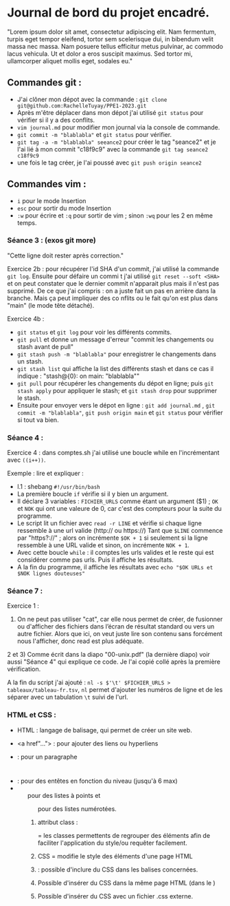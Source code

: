 # Journal de bord du projet encadré.

"Lorem ipsum dolor sit amet, consectetur adipiscing elit. Nam fermentum, turpis eget tempor eleifend, tortor sem scelerisque dui, in bibendum velit massa nec massa. Nam posuere tellus efficitur metus pulvinar, ac commodo lacus vehicula. Ut et dolor a eros suscipit maximus. Sed tortor mi, ullamcorper aliquet mollis eget, sodales eu."

## Commandes git : 

- J'ai clôner mon dépot avec la commande : `git clone git@github.com:RachelleTuyay/PPE1-2023.git`
- Après m'être déplacer dans mon dépot j'ai utilisé `git status` pour vérifier si il y a des conflits.
- `vim journal.md` pour modifier mon journal via la console de commande.
- `git commit -m "blablabla"` et `git status` pour vérifier.
- `git tag -a -m "blablabla" seeance2` pour créer le tag "seance2" et je l'ai lié à mon commit "c18f9c9" avec la commande `git tag seance2 c18f9c9`
- une fois le tag créer, je l'ai poussé avec `git push origin seance2`



## Commandes vim : 

- `i` pour le mode Insertion
- `esc` pour sortir du mode Insertion
- `:w` pour écrire et `:q` pour sortir de vim ; sinon `:wq` pour les 2 en même temps.





### Séance 3 : (exos git more)
"Cette ligne doit rester après correction."

Exercice 2b : pour récupérer l'id SHA d'un commit, j'ai utilisé la commande `git log`. Ensuite pour défaire un commi
t j'ai utilisé `git reset --soft <SHA>` et on peut constater que le dernier commit n'apparait plus mais il n'est pas
 supprimé. De ce que j'ai compris : on a juste fait un pas en arrière dans la branche. Mais ça peut impliquer des co
nflits ou le fait qu'on est plus dans "main" (le mode tête détaché).

Exercice 4b : 
- `git status` et `git log` pour voir les différents commits.
- `git pull` et donne un message d'erreur "commit les changements ou stash avant de pull"
- `git stash push -m "blablabla"` pour enregistrer le changements dans un stash.
- `git stash list` qui affiche la list des différents stash et dans ce cas il indique : "stash@{0}: on main: "blablabla""
- `git pull` pour récupérer les changements du dépot en ligne; puis `git stash apply` pour appliquer le stash; et `git stash drop` pour supprimer le stash.
- Ensuite pour envoyer vers le dépot en ligne : `git add journal.md` , `git commit -m "blablabla"`, `git push origin main` et `git status` pour vérifier si tout va bien.





### Séance 4 : 
Exercice 4 : dans comptes.sh j'ai utilisé une boucle while en l'incrémentant avec `((i++))`.

Exemple : lire et expliquer : 
- l.1 : shebang `#!/usr/bin/bash`
- La première boucle `if` vérifie si il y bien un argument. 
- Il déclare 3 variables : `FICHIER_URLS` comme étant un argument ($1) ; `OK` et `NOK` qui ont une valeure de 0, car c'est des compteurs pour la suite du programme.
- Le script lit un fichier avec `read -r LINE` et vérifie si chaque ligne ressemble à une url valide (http:// ou https://)
Tant que `$LINE` commence par "https?://" ; alors on incrémente `$OK + 1` si seulement si la ligne ressemble à une URL valide et sinon, on incrémente `NOK + 1`.
- Avec cette boucle `while` : il comptes les urls valides et le reste qui est considérer comme pas urls. Puis il affiche les résultats.
- A la fin du programme, il affiche les résultats avec `echo "$OK URLs et $NOK lignes douteuses"`






### Séance 7 : 

Exercice 1 :

1) On ne peut pas utiliser "cat", car elle nous permet de créer, de fusionner ou d'afficher des fichiers dans l’écran de résultat standard ou vers un autre fichier. Alors que ici, on veut juste lire son contenu sans forcément nous l'afficher, donc read est plus adéquate.

2 et 3) Comme écrit dans la diapo "00-unix.pdf" (la dernière diapo) voir aussi "Séance 4" qui explique ce code. Je l'ai copié collé après la première vérification.

A la fin du script j'ai ajouté : `nl -s $'\t' $FICHIER_URLS > tableaux/tableau-fr.tsv`, `nl` permet d'ajouter les numéros de ligne et de les séparer avec un tabulation `\t` suivi de l'url.





### HTML et CSS :
- HTML : langage de balisage, qui permet de créer un site web. 
- <a href"..."> </a> : pour ajouter des liens ou hyperliens
- <p></p> :  pour un paragraphe
- <h1></h1> : pour des entêtes en fonction du niveau (jusqu'à 6 max)
- <ul> pour des listes à points et <ol> pour des listes numérotées.
- attribut class : <p class="text-red"></p> = les classes permettents de regrouper des éléments afin de faciliter l'application du style/ou requêter facilement.


- CSS = modifie le style des éléments d'une page HTML
- <p style="color:red"></p> : possible d'inclure du CSS dans les balises concernées.
- Possible d'insérer du CSS dans la même page HTML (dans le <head></head>)
- Possible d'insérer du CSS avec un fichier .css externe.


